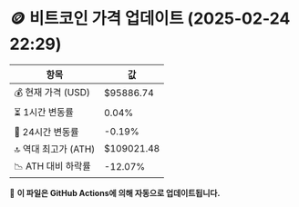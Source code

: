 # 🪙 비트코인 가격 업데이트 (2025-02-24 22:29)

| 항목                | 값 |
|--------------------|----------------|
| 💰 현재 가격 (USD) | $95886.74 |
| ⏳ 1시간 변동률    | 0.04% |
| 📆 24시간 변동률   | -0.19% |
| 🔝 역대 최고가 (ATH) | $109021.48 |
| 📉 ATH 대비 하락률 | -12.07% |

🔄 **이 파일은 GitHub Actions에 의해 자동으로 업데이트됩니다.**
